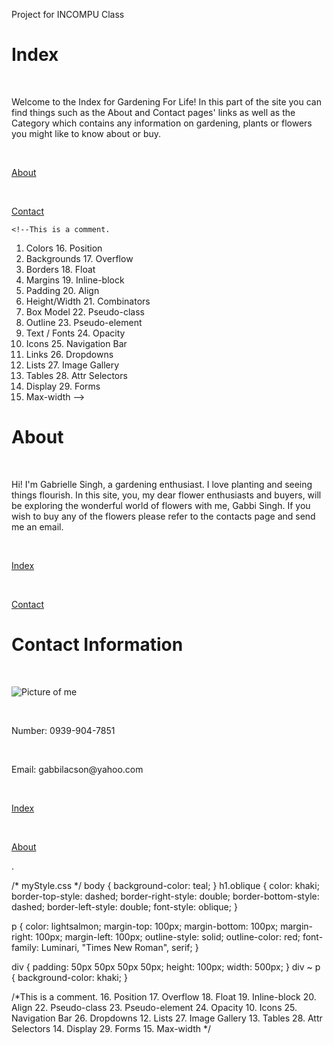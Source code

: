 Project for INCOMPU Class
<!DOCTYPE html>
<html>
<head>
    <title> Gardening For Life </title>
    <link rel="stylesheet" type="text/css" href="styles.css">
</head>
 <body>
    <h1> Index </h1>
    <br> <p> Welcome to the Index for Gardening For Life! In this part of the site you can find things such as the About and Contact pages' links as well as the Category which contains any information on gardening, plants or flowers you might like to know about or buy. </p>
    <br> <p> <a href="file:///C:/Users/11818574/Documents/INCOMPU/HTML%20Activity/about.html">About</a> </p>
    <br> <p> <a href="file:///C:/Users/11818574/Documents/INCOMPU/HTML%20Activity/contact.html">Contact</a> </p>
  </body>
</html>

	<!--This is a comment.
  1. Colors	16. Position
  2. Backgrounds	17. Overflow
  3. Borders	18. Float
  4. Margins	19. Inline-block
  5. Padding	20. Align
  6. Height/Width	21. Combinators
  7. Box Model	22. Pseudo-class
  8. Outline	 23. Pseudo-element
  9. Text / Fonts	24. Opacity
  10. Icons	25. Navigation Bar
  11. Links	26. Dropdowns
  12. Lists	27. Image Gallery
  13. Tables	28. Attr Selectors
  14. Display	 29. Forms
  15. Max-width
  -->




<!DOCTYPE html>
<html>
  <head>
    <title> About </title>
  </head>
  <body>
    <body background="https://media.gettyimages.com/photos/garden-flowers-over-wooden-background-picture-id637890514?b=1&k=6&m=637890514&s=612x612&w=0&h=mcvVSCpxGDcAY_487G4zZSA_bGwohELRkc567EZ4nBk=">
    <h1> About </h1> 
        <br> <p> Hi! I'm Gabrielle Singh, a gardening enthusiast. I love planting and seeing things flourish. In this site, you, my dear flower enthusiasts and buyers, will be exploring the wonderful world of flowers with me, Gabbi Singh. If you wish to buy any of the flowers please refer to the contacts page and send me an email.</p>      
        <br> <p> <a href="file:///C:/Users/11818574/Documents/INCOMPU/HTML%20Activity/index.html">Index</a> </p>
        <br> <p> <a href="file:///C:/Users/11818574/Documents/INCOMPU/HTML%20Activity/contact.html">Contact</a> </p>
  </body>
</html>



<!DOCTYPE html>
<html>
  <head>
    <title>  </title>
  </head>
  <body>
    <body background="https://media.gettyimages.com/photos/garden-flowers-over-wooden-background-picture-id637890514?b=1&k=6&m=637890514&s=612x612&w=0&h=mcvVSCpxGDcAY_487G4zZSA_bGwohELRkc567EZ4nBk=">
    <h1>Contact Information</h1>
	  <br> <p><img src="IMG_2232.jpg" alt="Picture of me"> </p>
	  <br> <p>Number: 0939-904-7851  </p>
	  <br> <p>Email: gabbilacson@yahoo.com  </p>
      <br> <p> <a href="file:///C:/Users/11818574/Documents/INCOMPU/HTML%20Activity/index.html">Index</a> </p>
      <br> <p> <a href="file:///C:/Users/11818574/Documents/INCOMPU/HTML%20Activity/about.html">About</a> </p>
.  </body>
</html>  






/* myStyle.css */
body {
    background-color: teal;
}
h1.oblique {
    color: khaki;
    border-top-style: dashed;
    border-right-style: double;
    border-bottom-style: dashed;
    border-left-style: double;
    font-style: oblique;
}

p {
    color: lightsalmon;
    margin-top: 100px;
    margin-bottom: 100px;
    margin-right: 100px;
    margin-left: 100px;
    outline-style: solid;
    outline-color: red;
    font-family: Luminari, "Times New Roman", serif;
}

div {
    padding: 50px 50px 50px 50px;
    height: 100px;
    width: 500px;
}
div ~ p {
    background-color: khaki;
}

/*This is a comment.
16. Position
	17. Overflow
	18. Float
	19. Inline-block
	20. Align
	22. Pseudo-class
	 23. Pseudo-element
	24. Opacity
10. Icons	25. Navigation Bar
	26. Dropdowns
12. Lists	27. Image Gallery
13. Tables	28. Attr Selectors
14. Display	 29. Forms
15. Max-width
 */

